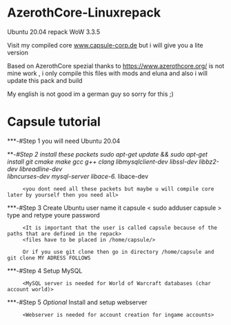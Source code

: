 # AzerothCore-Linuxrepack
Ubuntu 20.04 repack WoW 3.3.5

Visit my compiled core www.capsule-corp.de
but i will give you a lite version

Based on AzerothCore spezial thanks to https://www.azerothcore.org/
is not mine work , i only compile this files with mods and eluna 
and also i will update this pack and build

My english is not good im a german guy so sorry for this  ;)

# Capsule tutorial

***-#Step 1 you will need Ubuntu 20.04
         <placeholder>

***-#Step 2 install these packets 
         sudo apt-get update && sudo apt-get install git cmake make gcc g++ clang libmysqlclient-dev libssl-dev libbz2-dev libreadline-dev              
         libncurses-dev mysql-server libace-6.* libace-dev      
        
         <you dont need all these packets but maybe u will compile core later by yourself then you need all>

***-#Step 3 Create Ubuntu user name it capsule < sudo adduser capsule > type and retype youre password 
         
         <It is important that the user is called capsule because of the paths that are defined in the repack>
         <files have to be placed in /home/capsule/>
        
         Or if you use git clone then go in directory /home/capsule and git clone MY ADRESS FOLLOWS
         

***-#Step 4 Setup MySQL 
         
         <MySQL server is needed for World of Warcraft databases (char account world)>

***-#Step 5 *Optional* Install and setup webserver 
        
         <Webserver is needed for account creation for ingame accounts>
         

